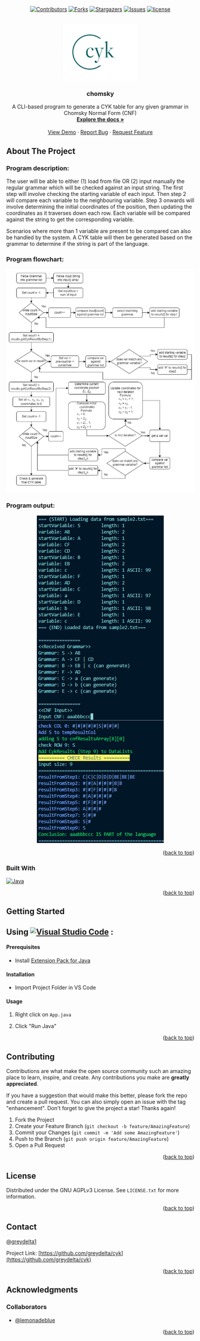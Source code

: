 <div id="top"></div>

<!-- PROJECT SHIELDS -->

<div align="center">

[![Contributors][contributors-shield]][contributors-url] [![Forks][forks-shield]][forks-url] [![Stargazers][stars-shield]][stars-url] [![Issues][issues-shield]][issues-url] [![license][license-shield]][license-url]

</div>

<!-- PROJECT LOGO -->
<br />
<div align="center">
  <a href="https://github.com/greydelta/cyk">
    <img src="cyk-logo.png" alt="Logo" width="200px" height="150px">
  </a>

<h3 align="center">chomsky</h3>

  <p align="center">A CLI-based program to generate a CYK table for any given grammar in Chomsky Normal Form (CNF)    <br />
    <a href="https://github.com/greydelta/cyk"><strong>Explore the docs »</strong></a>
    <br />
    <br />
    <a href="https://github.com/greydelta/cyk">View Demo</a>
    ·
    <a href="https://github.com/greydelta/cyk/issues">Report Bug</a>
    ·
    <a href="https://github.com/greydelta/cyk/issues">Request Feature</a>
  </p>
</div>

<!-- ABOUT THE PROJECT -->

## About The Project

### Program description:

The user will be able to either (1) load from file OR (2) input manually the regular grammar which will be checked against an input string. The first step will involve checking the starting variable of each input. Then step 2 will compare each variable to the neighbouring variable. Step 3 onwards will involve determining the initial coordinates of the position, then updating the coordinates as it traverses down each row. Each variable will be compared against the string to get the corresponding variable.

Scenarios where more than 1 variable are present to be compared can also be handled by the system. A CYK table will then be generated based on the grammar to determine if the string is part of the language.

### Program flowchart:

<div align="center">

[![flowchart][media-flowchart]](#)

</div>

### Program output:

<div align="center">

[![output][media-output]](#)

</div>

<p align="right">(<a href="#top">back to top</a>)</p>

### Built With

[![Java](https://img.shields.io/badge/java-%23ED8B00.svg?style=for-the-badge&logo=java&logoColor=white)](https://www.java.com/en/)

<p align="right">(<a href="#top">back to top</a>)</p>

<!-- GETTING STARTED -->

## Getting Started

## Using [![Visual Studio Code](https://img.shields.io/badge/Visual%20Studio%20Code-0078d7.svg?style=for-the-badge&logo=visual-studio-code&logoColor=white)](https://www.eclipse.org/ide/) :

#### Prerequisites

- Install [Extension Pack for Java](vscode:extension/vscjava.vscode-java-pack)

#### Installation

- Import Project Folder in VS Code

#### Usage

1. Right click on `App.java`

1. Click "Run Java"

<p align="right">(<a href="#top">back to top</a>)</p>

<!-- CONTRIBUTING -->

## Contributing

Contributions are what make the open source community such an amazing place to learn, inspire, and create. Any contributions you make are **greatly appreciated**.

If you have a suggestion that would make this better, please fork the repo and create a pull request. You can also simply open an issue with the tag "enhancement". Don't forget to give the project a star! Thanks again!

1. Fork the Project
2. Create your Feature Branch (`git checkout -b feature/AmazingFeature`)
3. Commit your Changes (`git commit -m 'Add some AmazingFeature'`)
4. Push to the Branch (`git push origin feature/AmazingFeature`)
5. Open a Pull Request

<p align="right">(<a href="#top">back to top</a>)</p>

<!-- LICENSE -->

## License

Distributed under the GNU AGPLv3 License. See `LICENSE.txt` for more information.

<p align="right">(<a href="#top">back to top</a>)</p>

<!-- CONTACT -->

## Contact

[@greydelta1](https://twitter.com/greydelta1)

Project Link: [https://github.com/greydelta/cyk](https://github.com/greydelta/cyk)

<p align="right">(<a href="#top">back to top</a>)</p>

<!-- ACKNOWLEDGMENTS -->

## Acknowledgments

### Collaborators

- [@lemonadeblue](https://github.com/lemonadeblue)

<p align="right">(<a href="#top">back to top</a>)</p>

<!-- MARKDOWN LINKS & IMAGES -->

[contributors-shield]: https://img.shields.io/github/contributors/greydelta/cyk.svg?style=for-the-badge
[contributors-url]: https://github.com/greydelta/cyk/graphs/contributors
[forks-shield]: https://img.shields.io/github/forks/greydelta/cyk.svg?style=for-the-badge
[forks-url]: https://github.com/greydelta/cyk/network/members
[stars-shield]: https://img.shields.io/github/stars/greydelta/cyk.svg?style=for-the-badge
[stars-url]: https://github.com/greydelta/cyk/stargazers
[issues-shield]: https://img.shields.io/github/issues/greydelta/cyk.svg?style=for-the-badge
[issues-url]: https://github.com/greydelta/cyk/issues
[license-shield]: https://img.shields.io/github/license/greydelta/cyk.svg?style=for-the-badge
[license-url]: https://github.com/greydelta/cyk/blob/master/LICENSE.txt
[media-flowchart]: cyk-flowchart.png
[media-output]: sample_output.png
